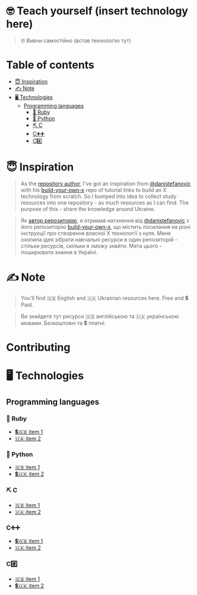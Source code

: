 # 🤓 Teach yourself (insert technology here)
> 🤓 Вивчи самостійно (встав технологію тут)

<!-- START doctoc generated TOC please keep comment here to allow auto update -->
<!-- DON'T EDIT THIS SECTION, INSTEAD RE-RUN doctoc TO UPDATE -->
# Table of contents

- [😇 Inspiration](#-inspiration)
- [✍️ Note](#%EF%B8%8F-note)
- [🖥 Technologies](#%F0%9F%96%A5-technologies)
  - [Programming languages](#programming-languages)
    - [💎 Ruby](#-ruby)
    - [🐍 Python](#-python)
    - [⛏ С](#%E2%9B%8F-%D1%81)
    - [С➕➕](#%D1%81)
    - [С#️⃣](#%D1%81%EF%B8%8F%E2%83%A3)

<!-- END doctoc generated TOC please keep comment here to allow auto update -->


# 😇 Inspiration

> As the [repository author](https://github.com/faradzhev), I've got an inspiration from [@danistefanovic](https://github.com/danistefanovic) with his [build-your-own-x](https://github.com/danistefanovic/build-your-own-x) repo of tutorial links to build an X technology from scratch.
So I bumped into idea to collect study resources into one repository - as much resources as I can find.
The purpose of this - share the knowledge around Ukraine.

> Як [автор рерозиторію](https://github.com/faradzhev), я отримав натхнення від [@danistefanovic](https://github.com/danistefanovic) з його репозиторію [build-your-own-x](https://github.com/danistefanovic/build-your-own-x), що містить посилання на різні інструкції про створення власної X технології з нуля.
Мене охопила ідея зібрати навчальні ресурси в один репозиторій - стільки ресурсів, скільки я зможу знайти.
Мета цього - поширювати знання в Україні.

# ✍️ Note

> You'll find 🇬🇧 English and 🇺🇦 Ukrainian resources here. Free and 💲 Paid.

> Ви знайдете тут ресурси 🇬🇧 англійською та 🇺🇦 українською мовами. Безкоштовні та 💲 платні.

# Contributing

# 🖥 Technologies
## Programming languages

### 💎 Ruby
* [💲🇬🇧 item 1](#link1)
* [🇺🇦 item 2](#link2)

### 🐍 Python
* [🇬🇧 item 1](#link1)
* [💲🇺🇦 item 2](#link2)

### ⛏ С
* [🇬🇧 item 1](#link1)
* [🇺🇦 item 2](#link2)

### С➕➕
* [💲🇬🇧 item 1](#link1)
* [🇺🇦 item 2](#link2)

### С#️⃣
* [🇬🇧 item 1](#link1)
* [💲🇺🇦 item 2](#link2)
